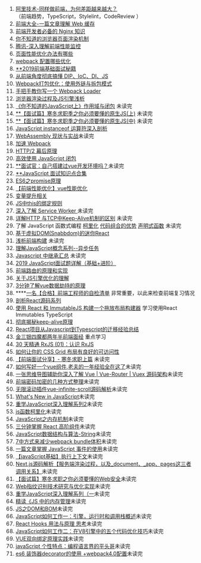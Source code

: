 1. [阿里技术-同样做前端，为何差距越来越大？](https://mp.weixin.qq.com/s/4QY_A9jYfw5JBdWecsT_0g)  
（前端趋势，TypeScript，Stylelint，CodeReview ）
2. [前端大全-一篇文章理解 Web 缓存](https://mp.weixin.qq.com/s/jO4_ADo6ehGxQSdUBHh9KQ)
3. [前端开发者必备的 Nginx 知识](https://mp.weixin.qq.com/s/BA_JZ_kMBFZBE7jjQDNc1Q)
4. [你不知道的浏览器页面渲染机制](https://mp.weixin.qq.com/s/_NrFbrucJRrA8fS40dCkow)
5. [腾讯-深入理解前端性能监控](https://mp.weixin.qq.com/s/YI-96IbtIjTDzS-3N-9FAg)
6. [页面性能优化办法有哪些](https://mp.weixin.qq.com/s/DapiwE-AhML-Mm4r0b_sWg)
7. [webpack 配置哪些优化](https://juejin.im/post/5cb71c8e518825324c44eeb7)
8. [**2019前端基础面试秘籍](https://juejin.im/post/5cb92d9a5188254160581b87) 
9. [从前端角度彻底搞懂 DIP、IoC、DI、JS](https://zhuanlan.zhihu.com/p/61018434)
10. [Webpack打包优化：使用外链与拆包模式](https://juejin.im/post/5cc1237ae51d456e3e7a3b90)
11. [手把手教你写一个 Webpack Loader](https://segmentfault.com/a/1190000018980814)
12. [浏览器渲染过程及JS引擎浅析](https://www.clloz.com/programming/front-end/js/2019/04/25/how-browser-work/)
13. [《你不知道的JavaScript上》作用域与闭包](https://juejin.im/post/5cb1308df265da039b085e69) 未读完
14. [**【面试篇】寒冬求职季之你必须要懂的原生JS(上)](https://juejin.im/post/5cab0c45f265da2513734390) 未读完
15. [**【面试篇】寒冬求职季之你必须要懂的原生JS(中)](https://juejin.im/post/5cbd1e33e51d45789161d053) 未读完
16. [JavaScript instanceof 运算符深入剖析](https://www.ibm.com/developerworks/cn/web/1306_jiangjj_jsinstanceof/index.html)
17. [WebAssembly 现状与实战](https://www.ibm.com/developerworks/cn/web/wa-lo-webassembly-status-and-reality/index.html)未读完
18. [加速 Webpack](https://www.ibm.com/developerworks/cn/web/wa-lo-expedite-webpack/index.html)
19. [HTTP/2 幕后原理](https://www.ibm.com/developerworks/cn/web/wa-http2-under-the-hood/index.html)
20. [高效使用 JavaScript 闭包](https://www.ibm.com/developerworks/cn/web/wa-use-javascript-closures-efficiently/index.html)
21. [**面试官：自己搭建过vue开发环境吗？](https://juejin.im/post/5cc55c336fb9a032086dd701)未读完
22. [**JavaScript 面试知识点合集](https://juejin.im/post/5cc230ae5188252e741cc751)
23. [ES6之promise原理](https://juejin.im/post/5cc54877f265da03b8585902)
24. [【前端性能优化】vue性能优化](https://juejin.im/post/5cc81076e51d456e361ed97e) 
25. [变量提升相关](https://juejin.im/post/5cc657276fb9a0323f68a99a)
26. [JS中this的绑定规则](https://juejin.im/post/5cc554b46fb9a032414f650e)
27. [深入了解 Service Worker ](https://www.wengbi.com/thread_50556_1.html)未读完
28. [详解HTTP 与TCP中Keep-Alive机制的区别](https://mp.weixin.qq.com/s/MR8OWPKQoM6Cr9o1rWsK5A) 未读完
29. 了解 JavaScript 函数式编程 [柯里化](https://juejin.im/post/5ccbb9d95188253d12688280) [代码组合的优势](https://juejin.im/post/5ccd0d17518825406261374d) [声明式函数](https://juejin.im/post/5ccea5a2f265da036207bb6f) 未读完
30. [基于虚拟DOM(Snabbdom)的迷你React](https://segmentfault.com/a/1190000019053542) 
31. [浅析前端构建](https://mp.weixin.qq.com/s/52ja4nEhA4z0LWunxXsjUg) 未读完
32. [理解JavaScript概念系列--异步任务](https://juejin.im/post/5cc12ca46fb9a0323d6e098c) 
33. [Javascript 中继承汇总](https://juejin.im/post/5cc43911e51d45400f5d589a) 未读完
34. [2019 JavaScript面试题详解（基础+进阶）](https://juejin.im/post/5cc543edf265da03761e9451) 
35. [前端路由的原理和实现](https://juejin.im/post/5cc58236f265da0393787285) 
36. [关于JS引擎优化的理解](https://juejin.im/post/5cc4f406f265da03612ef0d6) 
37. [3分钟了解vue数据劫持的原理](https://juejin.im/post/5cc8f394f265da038733ae77) 
38. ****[一名【合格】前端工程师的自检清单](https://juejin.im/post/5cc1da82f265da036023b628) 非常重要，以此来检查前端复习情况
39. [剖析React源码系列](https://github.com/KieSun/Dream/issues/18) 
40. [使用 React 和 ImmutableJS 构建一个拖放布局构建器](https://juejin.im/post/5cccfa56f265da034c7038f3) 学习使用React Immutables TypeScript 
41. [彻底揭秘keep-alive原理](https://juejin.im/post/5cce49036fb9a031eb58a8f9) 
42. [React项目从Javascript到Typescript的迁移经验总结](https://juejin.im/post/5cc5b6d9e51d456e660d453b)
43. [金三银四魔都两年半前端面经](https://mp.weixin.qq.com/s/uKBPBBSnCtSu1oj3yC7gow) 重点学习
44. [30 天精通 RxJS (01)：认识 RxJS](https://juejin.im/post/5cd57b5fe51d453b560f2d74)
45. [如何让你的 CSS Grid 布局有良好的可访问性](https://juejin.im/post/5cc156a2f265da034e7e9139)
46. [【前端面试分享】- 寒冬求职上篇](https://juejin.im/post/5cdb7bc26fb9a0321557044d) 未读完
47. [如何写好一个vue组件,老夫的一年经验全在这了](https://juejin.im/post/5cdacf96e51d453ae110543b)未读完
48. [一张思维导图辅助你深入了解 Vue | Vue-Router | Vuex 源码架构](https://segmentfault.com/a/1190000019153289)未读完
49. [前端密码加密的几种方式整理](https://segmentfault.com/a/1190000019164592)未读完
50. [无限滚动插件vue-infinite-scroll源码解析](https://hellogithub2014.github.io/2019/03/26/vue-infinite-scroll-source-code/)未读完
52. [What's New in JavaScript](https://segmentfault.com/a/1190000019147365)未读完
53. [重学JavaScript深入理解系列2](https://juejin.im/post/5cdbc4b0f265da038412b26d)未读完
54. [js函数柯里化](https://juejin.im/post/5cdab8896fb9a031f525e7fe)未读完
55. [JavaScript之内存机制](https://juejin.im/post/5cdbf3a66fb9a032060c4bd4)未读完
56. [三分钟掌握 React 高阶组件](https://segmentfault.com/a/1190000019153177)未读完
57. [JavaScript数据结构与算法-String](https://finget.github.io/2019/05/14/arithmetic-string/)未读完
58. [7中方式来减少webpack bundle体积](https://juejin.im/post/5cd9571de51d453a572aa2e6)未读完
59. [一篇文章掌握 JavaScript 事件的使用](https://juejin.im/post/5cdbcbcef265da038c023782)未读完
60. [【javaScript基础】执行上下文](https://juejin.im/post/5cdab45ef265da035948954c)未读完
61. [Next.js源码解析【服务端渲染过程，以及_document、_app、pages这三者调用关系】](https://segmentfault.com/a/1190000019154542)未读完
62. [【面试篇】寒冬求职之你必须要懂的Web安全](https://segmentfault.com/a/1190000019158228)未读完
63. [Web指纹识别技术研究与优化实现](https://www.freebuf.com/articles/web/202560.html)未读完
64. [重学JavaScript深入理解系列（一](https://juejin.im/post/5cda8174f265da038860d8d8)未读完
65. [精读《JS 中的内存管理](https://juejin.im/entry/59f9331551882546b15bd2bd)未读完
66. [JS之DOM和BOM](https://segmentfault.com/a/1190000019177022)未读完
67. [JavaScript如何工作一：引擎，运行时和调用栈概述](https://www.clloz.com/programming/front-end/js/2019/05/13/how-javascript-works-1)未读完
68. [React Hooks 用法与原理 思考](https://zhuanlan.zhihu.com/p/65012054)未读完
69. [JavaScript如何工作二：在V8引擎中的五个代码优化技巧](https://www.clloz.com/essay/2019/05/14/how-javascript-works-2)未读完
70. [VUE双向绑定原理实践](https://juejin.im/post/5cdc11c8f265da0368148085)未读完
71. [javaScript 个性特点：编程语言界的平头哥](https://www.infoq.cn/article/6NYVv*MaLZUW8gArUFVU)未读完
72. [es6 装饰器decorator的使用 +webpack4.0配置](https://juejin.im/post/5cdc1bbce51d45379a164342)未读完

